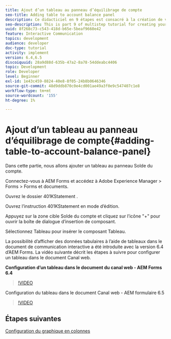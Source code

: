 ```yaml
---
title: Ajout d’un tableau au panneau d’équilibrage de compte
seo-title: Adding table to account balance panel
description: Ce didacticiel en 9 étapes est consacré à la création de votre premier document de communication interactive. Dans cette partie, nous allons ajouter un tableau au panneau Balance des comptes.
seo-description: This is part 9 of multistep tutorial for creating your first interactive communication document.In this part, we will add a table to the Account Balance panel.
uuid: 8f268c73-c543-418d-b65e-5beaf9660e42
feature: Interactive Communication
topics: development
audience: developer
doc-type: tutorial
activity: implement
version: 6.4,6.5
discoiquuid: 28a9d88d-635b-47a2-8a78-54ddeabc4406
topic: Development
role: Developer
level: Beginner
exl-id: 1e43c459-8824-40e8-8f05-24b8b0646346
source-git-commit: 48d9ddb870c0e4cd001ae49a3f0e9c547407c1e8
workflow-type: tm+mt
source-wordcount: '155'
ht-degree: 1%

---
```


# Ajout d’un tableau au panneau d’équilibrage de compte{#adding-table-to-account-balance-panel}

Dans cette partie, nous allons ajouter un tableau au panneau Solde du compte.

Connectez-vous à AEM Forms et accédez à Adobe Experience Manager > Forms > Forms et documents.

Ouvrez le dossier 401KStatement .

Ouvrez l’instruction 401KStatement en mode d’édition.

Appuyez sur la zone cible Solde du compte et cliquez sur l’icône &quot;+&quot; pour ouvrir la boîte de dialogue d’insertion de composant.

Sélectionnez Tableau pour insérer le composant Tableau.

La possibilité d’afficher des données tabulaires à l’aide de tableaux dans le document de communication interactive a été introduite avec la version 6.4 d’AEM Forms. La vidéo suivante décrit les étapes à suivre pour configurer un tableau dans le document Canal web.

**Configuration d’un tableau dans le document du canal web - AEM Forms 6.4**

>[!VIDEO](https://video.tv.adobe.com/v/22360?quality=12&learn=on)

Configuration du tableau dans le document Canal web - AEM formulaire 6.5

>[!VIDEO](https://video.tv.adobe.com/v/27847?quality=12&learn=on)

## Étapes suivantes

[Configuration du graphique en colonnes](./partten.md)
